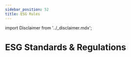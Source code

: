 ```yaml
---
sidebar_position: 52
title: ESG Rules
---
```


import Disclaimer from '../\_disclaimer.mdx';

<Disclaimer />

# ESG Standards & Regulations
